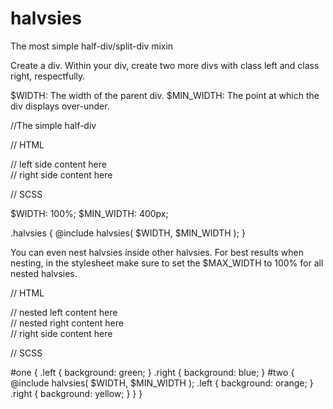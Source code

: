 halvsies
========

The most simple half-div/split-div mixin


Create a div. Within your div, create two more divs
with class left and class right, respectfully.

$WIDTH: The width of the parent div.
$MIN_WIDTH: The point at which the div displays over-under.

//The simple half-div

// HTML

<div
  <div class='left'>
    // left side content here
  </div>
  <div class='right'>
    // right side content here
  </div>
</div>

// SCSS

$WIDTH: 100%;
$MIN_WIDTH: 400px;

.halvsies {
  @include halvsies( $WIDTH, $MIN_WIDTH );
}

You can even nest halvsies inside other halvsies.
For best results when nesting, in the stylesheet make sure to set the
$MAX_WIDTH to 100% for all nested halvsies.

// HTML

<div id='one'>
  <div class='left'>
    <div id='two'
      <div class='left'>
        // nested left content here
      </div>
      <div class='right'>
        // nested right content here
      </div>
  </div>
  <div class='right'>
  // right side content here
  </div>
</div>

// SCSS

 #one {
   .left {
     background: green;
   }
   .right {
     background: blue;
   }
   #two {
     @include halvsies( $WIDTH, $MIN_WIDTH );
     .left {
       background: orange;
     }
     .right {
       background: yellow;
     }
   }
 }
